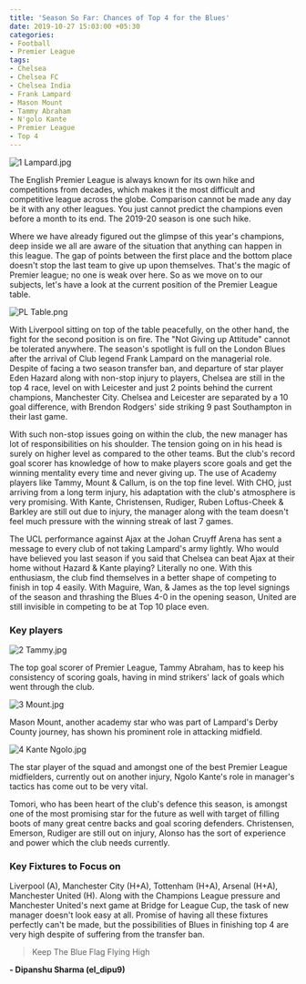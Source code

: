 ```yaml
---
title: 'Season So Far: Chances of Top 4 for the Blues'
date: 2019-10-27 15:03:00 +05:30
categories:
- Football
- Premier League
tags:
- Chelsea
- Chelsea FC
- Chelsea India
- Frank Lampard
- Mason Mount
- Tammy Abraham
- N'golo Kante
- Premier League
- Top 4
---
```


![1 Lampard.jpg](/uploads/1%20Lampard.jpg)

The English Premier League is always known for its own hike and competitions from decades, which makes it the most difficult and competitive league across the globe. Comparison cannot be made any day be it with any other leagues. You just cannot predict the champions even before a month to its end. The 2019-20 season is one such hike.

Where we have already figured out the glimpse of this year's champions, deep inside we all are aware of the situation that anything can happen in this league. The gap of points between the first place and the bottom place doesn't stop the last team to give up upon themselves. That's the magic of Premier league; no one is weak over here. So as we move on to our subjects, let's have a look at the current position of the Premier League table.

![PL Table.png](/uploads/PL%20Table.png)

With Liverpool sitting on top of the table peacefully, on the other hand, the fight for the second position is on fire. The "Not Giving up Attitude" cannot be tolerated anywhere. The season's spotlight is full on the London Blues after the arrival of Club legend Frank Lampard on the managerial role. Despite of facing a two season transfer ban, and departure of star player Eden Hazard along with non-stop injury to players, Chelsea are still in the top 4 race, level on with Leicester and just 2 points behind the current champions, Manchester City. Chelsea and Leicester are separated by a 10 goal difference, with Brendon Rodgers' side striking 9 past Southampton in their last game.

With such non-stop issues going on within the club, the new manager has lot of responsibilities on his shoulder. The tension going on in his head is surely on higher level as compared to the other teams. But the club's record goal scorer has knowledge of how to make players score goals and get the winning mentality every time and never giving up. The use of Academy players like Tammy, Mount & Callum, is on the top fine level. With CHO, just arriving from a long term injury, his adaptation with the club's atmosphere is very promising. With Kante, Christensen, Rudiger, Ruben Loftus-Cheek & Barkley are still out due to injury, the manager along with the team doesn't feel much pressure with the winning streak of last 7 games.

The UCL performance against Ajax at the Johan Cruyff Arena has sent a message to every club of not taking Lampard's army lightly. Who would have believed you last season if you said that Chelsea can beat Ajax at their home without Hazard & Kante playing? Literally no one. With this enthusiasm, the club find themselves in a better shape of competing to finish in top 4 easily. With Maguire, Wan, & James as the top level signings of the season and thrashing the Blues 4-0 in the opening season, United are still invisible in competing to be at Top 10 place even.

### Key players

![2 Tammy.jpg](/uploads/2%20Tammy.jpg)

The top goal scorer of Premier League, Tammy Abraham, has to keep his consistency of scoring goals, having in mind strikers' lack of goals which went through the club.

![3 Mount.jpg](/uploads/3%20Mount.jpg)

Mason Mount, another academy star who was part of Lampard's Derby County journey, has shown his prominent role in attacking midfield. 

![4 Kante Ngolo.jpg](/uploads/4%20Kante%20Ngolo.jpg)

The star player of the squad and amongst one of the best Premier League midfielders, currently out on another injury, Ngolo Kante's role in manager's tactics has come out to be very vital. 

Tomori, who has been heart of the club's defence this season, is amongst one of the most promising star for the future as well with target of filling boots of many great centre backs and goal scoring defenders. Christensen, Emerson, Rudiger are still out on injury, Alonso has the sort of experience and power which the club needs currently. 

### Key Fixtures to Focus on

Liverpool (A), Manchester City (H+A), Tottenham (H+A), Arsenal (H+A), Manchester United (H). Along with the Champions League pressure and Manchester United's next game at Bridge for League Cup, the task of new manager doesn't look easy at all. Promise of having all these fixtures perfectly can't be made, but the possibilities of Blues in finishing top 4 are very high despite of suffering from the transfer ban. 

> Keep The Blue Flag Flying High

**- Dipanshu Sharma (el_dipu9)**
